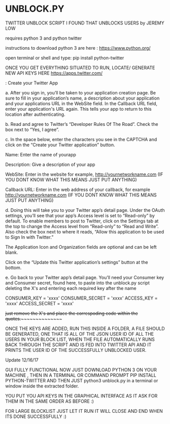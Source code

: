 # UNBLOCK.PY
TWITTER UNBLOCK SCRIPT I FOUND THAT UNBLOCKS USERS by JEREMY LOW

requires python 3 and python twitter

instructions to download python 3 are here : https://www.python.org/

open terminal or shell and type: pip install python-twitter


ONCE YOU GET EVERYTHING SITUATED TO RUN, LOCATE/ GENERATE NEW API KEYS HERE https://apps.twitter.com/


: Create your Twitter App

a. After you sign in, you’ll be taken to your application creation page. Be sure to fill in your application’s name, a description about your application and your applications URL in the WebSite field. In the Callback URL field, enter your application's URL again. This tells your app to return to this location after authenticating.

b. Read and agree to Twitter’s “Developer Rules Of The Road”. Check the box next to “Yes, I agree”.

c. In the space below, enter the characters you see in the CAPTCHA and click on the “Create your Twitter application” button.

Name: Enter the name of yourapp

Description: Give a description of your app

WebSite: Enter in the website for example, http://yournetworkname.com  (IF YOU DONT KNOW WHAT THIS MEANS JUST PUT ANYTHING)

Callback URL: Enter in the web address of your callback, for example http://yournetworkname.com  (IF YOU DONT KNOW WHAT THIS MEANS JUST PUT ANYTHING)

d. Doing this will take you to your Twitter app’s detail page. Under the OAuth settings, you’ll see that your app’s Access level is set to “Read-only” by default. To enable members to post to Twitter, click on the Settings tab at the top to change the Access level from “Read-only” to “Read and Write”.  Also check the box next to where it reads, “Allow this application to be used to Sign In with Twitter.”

The Application Icon and Organization fields are optional and can be left blank.

Click on the “Update this Twitter application’s settings” button at the bottom.

e. Go back to your Twitter app’s detail page. You’ll need your Consumer key and Consumer secret, found here, to paste into the unblock.py script deleting the X's and entering each required key after the name 

CONSUMER_KEY = 'xxxx'
CONSUMER_SECRET = 'xxxx'
ACCESS_KEY = 'xxxx'
ACCESS_SECRET = 'xxxx'

~~just remove the X's and place the correspoding code within the quotes.~~~~~~~~~~~~~~~~



ONCE THE KEYS ARE ADDED, RUN THIS INSIDE A FOLDER, A FILE SHOULD BE GENERATED, ONE THAT IS ALL OF THE JSON USER ID OF ALL THE USERS IN YOUR BLOCK LIST, WHEN THE  FILE AUTOMATICALLY RUNS BACK THROUGH THE SCRIPT AND IS FED INTO TWITTER API AND IT PRINTS THE USER ID OF THE SUCCESSFULLY UNBLOCKED USER.







Update 12/16/17


GUI FULLY FUNCTIONAL NOW JUST DOWNLOAD PYTHON 3 ON YOUR MACHINE , THEN IN A TERMINAL OR COMMAND PROMPT PIP INSTALL PYTHON-TWITTER
AND THEN JUST python3 unblock.py in a terminal or window inside the extracted folder.

YOU PUT YOU API KEYS IN THE GRAPHICAL INTERFACE AS IT ASK FOR THEM IN THE SAME ORDER AS BEFORE :)

FOR LARGE BLOCKLIST JUST LET IT RUN IT WILL CLOSE AND END WHEN ITS DONE SUCCESSFULLY :)

